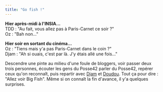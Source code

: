 ```yaml
---
title: "Go fish !"
---
```


**Hier après-midi à l'INSIA...**   
TDD : "Au fait, vous allez pas à Paris-Carnet ce soir ?"  
Oz : "Bah non..."

**Hier soir en sortant du cinéma...**   
Oz : "Tiens mais y'a pas Paris-Carnet dans le coin ?"  
Djam : "Ah si ouais, c'est par là. J'y étais allé une fois..."

Descendre une pinte au milieu d'une foule de bloggers, voir passer deux trois
personnes, écouter les gens du Posse42 parler du Posse42, repérer ceux qu'on
reconnaît, puis repartir avec [Djam](http://dailydjam.free.fr) et
[Doudou](http://www.magix-team.org/perso/tdd/blogs/doudoublog/). Tout ça pour
dire : "Allez voir Big Fish". Même si on connaît la fin d'avance, il y'a
quelques surprises.

